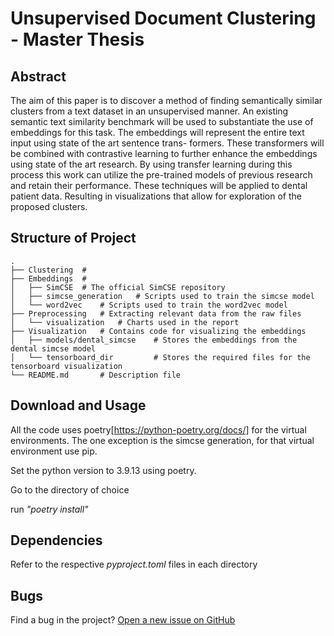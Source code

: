 # Unsupervised Document Clustering - Master Thesis

## Abstract

The aim of this paper is to discover a method of finding semantically similar clusters
from a text dataset in an unsupervised manner. An existing semantic text similarity
benchmark will be used to substantiate the use of embeddings for this task. The
embeddings will represent the entire text input using state of the art sentence trans-
formers. These transformers will be combined with contrastive learning to further
enhance the embeddings using state of the art research. By using transfer learning
during this process this work can utilize the pre-trained models of previous research
and retain their performance. These techniques will be applied to dental patient
data. Resulting in visualizations that allow for exploration of the proposed clusters.

## Structure of Project

    .
    ├── Clustering  # 
    ├── Embeddings	# 
	│   ├── SimCSE	# The official SimCSE repository
	│   ├── simcse_generation	# Scripts used to train the simcse model
	│   └── word2vec	# Scripts used to train the word2vec model
	├── Preprocessing	# Extracting relevant data from the raw files
	│   └── visualization	# Charts used in the report
	├── Visualization	# Contains code for visualizing the embeddings
	│   ├── models/dental_simcse    # Stores the embeddings from the dental simcse model
    │   └── tensorboard_dir			# Stores the required files for the tensorboard visualization
    └── README.md		# Description file
	
## Download and Usage

All the code uses poetry[https://python-poetry.org/docs/] for the virtual environments.
The one exception is the simcse generation, for that virtual environment use pip.

Set the python version to 3.9.13 using poetry.

Go to the directory of choice

run *"poetry install"*

## Dependencies

Refer to the respective *pyproject.toml* files in each directory

## Bugs

Find a bug in the project? [Open a new issue on GitHub](https://github.com/TemporalData/UDC/issues)




